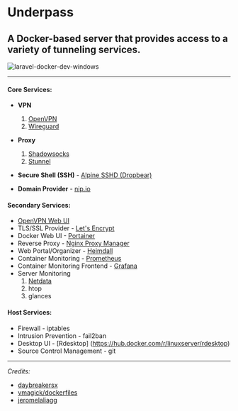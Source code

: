 # Underpass

## A Docker-based server that provides access to a variety of tunneling services.

![laravel-docker-dev-windows](https://user-images.githubusercontent.com/9207205/82763077-731ea700-9e37-11ea-9002-7268133e21a3.png)

***

#### Core Services:
- **VPN**
  1. [OpenVPN](https://github.com/kylemanna/docker-openvpn)
  2. [Wireguard](https://hub.docker.com/r/linuxserver/wireguard)

- **Proxy**
  1. [Shadowsocks](https://hub.docker.com/r/vimagick/shadowsocks/)
  2. [Stunnel](https://hub.docker.com/r/vimagick/stunnel)

- **Secure Shell (SSH)** - [Alpine SSHD (Dropbear)](https://hub.docker.com/r/sjourdan/alpine-sshd)

- **Domain Provider** - [nip.io](https://nip.io/)

#### Secondary Services:
- [OpenVPN Web UI](https://github.com/adamwalach/openvpn-web-ui)
- TLS/SSL Provider - [Let's Encrypt](https://letsencrypt.org/)
- Docker Web UI - [Portainer](https://hub.docker.com/r/portainer/portainer)
- Reverse Proxy - [Nginx Proxy Manager](https://hub.docker.com/r/jlesage/nginx-proxy-manager)
- Web Portal/Organizer - [Heimdall](https://hub.docker.com/r/linuxserver/heimdall)
- Container Monitoring - [Prometheus](https://hub.docker.com/r/prom/prometheus)
- Container Monitoring Frontend - [Grafana](https://hub.docker.com/r/grafana/grafana)
- Server Monitoring
  1. [Netdata](https://hub.docker.com/r/netdata/netdata)
  2. htop
  3. glances

#### Host Services:
- Firewall - iptables
- Intrusion Prevention - fail2ban
- Desktop UI - [Rdesktop] (https://hub.docker.com/r/linuxserver/rdesktop)
- Source Control Management - git

***

_Credits:_

- [daybreakersx](https://github.com/daybreakersx)
- [vmagick/dockerfiles](https://github.com/vimagick/dockerfiles/tree/master/openvpn)
- [jeromelaliagg](https://www.youtube.com/user/Jeromelaliag)
